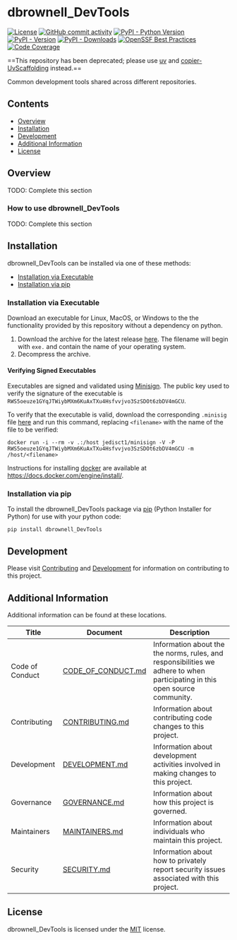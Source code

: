 # dbrownell_DevTools

<!-- BEGIN: Exclude Package -->
<!-- [BEGIN] Badges -->
[![License](https://img.shields.io/github/license/davidbrownell/dbrownell_DevTools?color=dark-green)](https://github.com/davidbrownell/dbrownell_DevTools/blob/master/LICENSE.txt)
[![GitHub commit activity](https://img.shields.io/github/commit-activity/y/davidbrownell/dbrownell_DevTools?color=dark-green)](https://github.com/davidbrownell/dbrownell_DevTools/commits/main/)
[![PyPI - Python Version](https://img.shields.io/pypi/pyversions/dbrownell_DevTools?color=dark-green)](https://pypi.org/project/dbrownell_DevTools/)
[![PyPI - Version](https://img.shields.io/pypi/v/dbrownell_DevTools?color=dark-green)](https://pypi.org/project/dbrownell_DevTools/)
[![PyPI - Downloads](https://img.shields.io/pypi/dm/dbrownell-devtools)](https://pypistats.org/packages/dbrownell-devtools)
[![OpenSSF Best Practices](https://www.bestpractices.dev/projects/9413/badge)](https://www.bestpractices.dev/projects/9413)
[![Code Coverage](https://img.shields.io/endpoint?url=https://gist.githubusercontent.com/davidbrownell/f15146b1b8fdc0a5d45ac0eb786a84f7/raw/dbrownell_DevTools_coverage.json)](https://github.com/davidbrownell/dbrownell_DevTools/actions)
<!-- [END] Badges -->
<!-- END: Exclude Package -->

==This repository has been deprecated; please use [uv](https://docs.astral.sh/uv/) and [copier-UvScaffolding](https://github.com/gt-sse-center/copier-uvScaffolding) instead.==

Common development tools shared across different repositories.

<!-- BEGIN: Exclude Package -->
## Contents
- [Overview](#overview)
- [Installation](#installation)
- [Development](#development)
- [Additional Information](#additional-information)
- [License](#license)
<!-- END: Exclude Package -->

## Overview
TODO: Complete this section

### How to use dbrownell_DevTools
TODO: Complete this section

<!-- BEGIN: Exclude Package -->
## Installation
<!-- [BEGIN] Installation -->
dbrownell_DevTools can be installed via one of these methods:

- [Installation via Executable](#installation-via-executable)
- [Installation via pip](#installation-via-pip)

### Installation via Executable
Download an executable for Linux, MacOS, or Windows to the the functionality provided by this repository without a dependency on python.

1. Download the archive for the latest release [here](https://github.com/davidbrownell/dbrownell_DevTools/releases/latest). The filename will begin with `exe.` and contain the name of your operating system.
2. Decompress the archive.

#### Verifying Signed Executables
Executables are signed and validated using [Minisign](https://jedisct1.github.io/minisign/). The public key used to verify the signature of the executable is `RWS5oeuze1GYqJTWiybMXm6KuAxTXu4Hsfvvjvo3SzSDOt6zbDV4mGCU`.

To verify that the executable is valid, download the corresponding `.minisig` file [here](https://github.com/davidbrownell/dbrownell_DevTools/releases/latest) and run this command, replacing `<filename>` with the name of the file to be verified:

`docker run -i --rm -v .:/host jedisct1/minisign -V -P RWS5oeuze1GYqJTWiybMXm6KuAxTXu4Hsfvvjvo3SzSDOt6zbDV4mGCU -m /host/<filename>`

Instructions for installing [docker](https://docker.com) are available at https://docs.docker.com/engine/install/.

### Installation via pip
To install the dbrownell_DevTools package via [pip](https://pip.pypa.io/en/stable/) (Python Installer for Python) for use with your python code:

`pip install dbrownell_DevTools`

<!-- [END] Installation -->

## Development
<!-- [BEGIN] Development -->
Please visit [Contributing](https://github.com/davidbrownell/dbrownell_DevTools/blob/main/CONTRIBUTING.md) and [Development](https://github.com/davidbrownell/dbrownell_DevTools/blob/main/DEVELOPMENT.md) for information on contributing to this project.<!-- [END] Development -->

<!-- END: Exclude Package -->

## Additional Information
Additional information can be found at these locations.

<!-- [BEGIN] Additional Information -->
| Title | Document | Description |
| --- | --- | --- |
| Code of Conduct | [CODE_OF_CONDUCT.md](https://github.com/davidbrownell/dbrownell_DevTools/blob/main/CODE_OF_CONDUCT.md) | Information about the the norms, rules, and responsibilities we adhere to when participating in this open source community. |
| Contributing | [CONTRIBUTING.md](https://github.com/davidbrownell/dbrownell_DevTools/blob/main/CONTRIBUTING.md) | Information about contributing code changes to this project. |
| Development | [DEVELOPMENT.md](https://github.com/davidbrownell/dbrownell_DevTools/blob/main/DEVELOPMENT.md) | Information about development activities involved in making changes to this project. |
| Governance | [GOVERNANCE.md](https://github.com/davidbrownell/dbrownell_DevTools/blob/main/GOVERNANCE.md) | Information about how this project is governed. |
| Maintainers | [MAINTAINERS.md](https://github.com/davidbrownell/dbrownell_DevTools/blob/main/MAINTAINERS.md) | Information about individuals who maintain this project. |
| Security | [SECURITY.md](https://github.com/davidbrownell/dbrownell_DevTools/blob/main/SECURITY.md) | Information about how to privately report security issues associated with this project. |
<!-- [END] Additional Information -->

## License

dbrownell_DevTools is licensed under the <a href="https://choosealicense.com/licenses/mit/" target="_blank">MIT</a> license.

